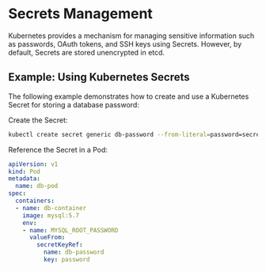 # Secrets Management
Kubernetes provides a mechanism for managing sensitive information such as passwords, OAuth tokens, and SSH keys using Secrets. However, by default, Secrets are stored unencrypted in etcd.

## Example: Using Kubernetes Secrets
The following example demonstrates how to create and use a Kubernetes Secret for storing a database password:

Create the Secret:

```bash
kubectl create secret generic db-password --from-literal=password=secret123
```

Reference the Secret in a Pod:

```yaml
apiVersion: v1
kind: Pod
metadata:
  name: db-pod
spec:
  containers:
  - name: db-container
    image: mysql:5.7
    env:
    - name: MYSQL_ROOT_PASSWORD
      valueFrom:
        secretKeyRef:
          name: db-password
          key: password
```